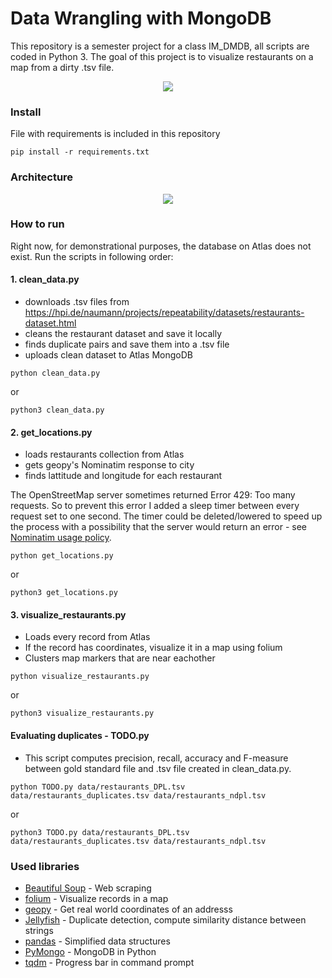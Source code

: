 # Data Wrangling with MongoDB

This repository is a semester project for a class IM_DMDB, all scripts are coded in Python 3. The goal of this project is to visualize restaurants on a map from a dirty .tsv file.

<p align="center"> 
<img src="https://raw.githubusercontent.com/hrdlickajan/dmdb_restaurants/master/img/map.png">
</p>

### Install
File with requirements is included in this repository

```
pip install -r requirements.txt
```

### Architecture
<p align="center"> 
<img src="https://raw.githubusercontent.com/hrdlickajan/dmdb_restaurants/master/img/architecture.png">
</p>

### How to run
Right now, for demonstrational purposes, the database on Atlas does not exist.
Run the scripts in following order:
#### 1. clean_data.py
- downloads .tsv files from https://hpi.de/naumann/projects/repeatability/datasets/restaurants-dataset.html
- cleans the restaurant dataset and save it locally
- finds duplicate pairs and save them into a .tsv file
- uploads clean dataset to Atlas MongoDB

```
python clean_data.py
```
or 
```
python3 clean_data.py
```
#### 2. get_locations.py
- loads restaurants collection from Atlas
- gets geopy's Nominatim response to city
- finds lattitude and longitude for each restaurant

The OpenStreetMap server sometimes returned Error 429: Too many requests. So to prevent this error I added a sleep timer between every request set to one second. The timer could be deleted/lowered to speed up the process with a possibility that the server would return an error - see [Nominatim usage policy](https://operations.osmfoundation.org/policies/nominatim/).

```
python get_locations.py
```
or 
```
python3 get_locations.py
```
#### 3. visualize_restaurants.py
- Loads every record from Atlas
- If the record has coordinates, visualize it in a map using folium
- Clusters map markers that are near eachother

```
python visualize_restaurants.py
```
or 
```
python3 visualize_restaurants.py
```
#### Evaluating duplicates - TODO.py
- This script computes precision, recall, accuracy and F-measure between gold standard file
and .tsv file created in clean_data.py.

```
python TODO.py data/restaurants_DPL.tsv data/restaurants_duplicates.tsv data/restaurants_ndpl.tsv
```
or
```
python3 TODO.py data/restaurants_DPL.tsv data/restaurants_duplicates.tsv data/restaurants_ndpl.tsv
```
### Used libraries
* [Beautiful Soup](https://pypi.org/project/beautifulsoup4/) - Web scraping
* [folium](https://pypi.org/project/folium/) - Visualize records in a map
* [geopy](https://pypi.org/project/geopy/) - Get real world coordinates of an addresss
* [Jellyfish](https://pypi.org/project/jellyfish/) - Duplicate detection, compute similarity distance between strings
* [pandas](https://pypi.org/project/pandas/) - Simplified data structures
* [PyMongo](https://pypi.org/project/pymongo/) - MongoDB in Python
* [tqdm](https://pypi.org/project/tqdm/) - Progress bar in command prompt
